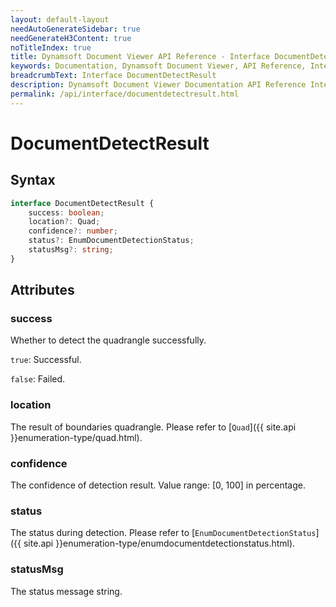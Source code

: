 ```yaml
---
layout: default-layout
needAutoGenerateSidebar: true
needGenerateH3Content: true
noTitleIndex: true
title: Dynamsoft Document Viewer API Reference - Interface DocumentDetectResult
keywords: Documentation, Dynamsoft Document Viewer, API Reference, Interface DocumentDetectResult
breadcrumbText: Interface DocumentDetectResult
description: Dynamsoft Document Viewer Documentation API Reference Interface DocumentDetectResult Page
permalink: /api/interface/documentdetectresult.html
---
```


# DocumentDetectResult

## Syntax

```typescript
interface DocumentDetectResult {
    success: boolean;
    location?: Quad;
    confidence?: number;
    status?: EnumDocumentDetectionStatus;
    statusMsg?: string;
}
```

## Attributes

### success

Whether to detect the quadrangle successfully.

`true`: Successful.

`false`: Failed.

### location

The result of boundaries quadrangle. Please refer to [`Quad`]({{ site.api }}enumeration-type/quad.html).

### confidence

The confidence of detection result. Value range: [0, 100] in percentage.

### status

The status during detection. Please refer to [`EnumDocumentDetectionStatus`]({{ site.api }}enumeration-type/enumdocumentdetectionstatus.html).

### statusMsg

The status message string.
